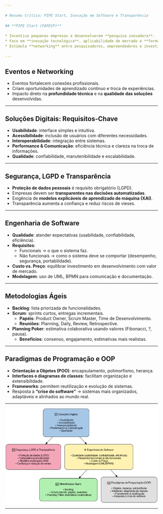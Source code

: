 ```yaml
---

# Resumo Crítico: PIPE Start, Inovação em Software e Transparência

## **PIPE Start (FAPESP)**

* Incentiva pequenas empresas a desenvolverem **pesquisa inovadora**.
* Foco em **inovação tecnológica**, aplicabilidade de mercado e **formação de competências**.
* Estimula **networking** entre pesquisadores, empreendedores e investidores.

---
```


## **Eventos e Networking**

* Eventos fortalecem conexões profissionais.
* Criam oportunidades de aprendizado contínuo e troca de experiências.
* Impacto direto na **profundidade técnica** e na **qualidade das soluções** desenvolvidas.

---

## **Soluções Digitais: Requisitos-Chave**

* **Usabilidade**: interface simples e intuitiva.
* **Acessibilidade**: inclusão de usuários com diferentes necessidades.
* **Interoperabilidade**: integração entre sistemas.
* **Performance & Comunicação**: eficiência técnica e clareza na troca de informações.
* **Qualidade**: confiabilidade, manutenibilidade e escalabilidade.

---

## **Segurança, LGPD e Transparência**

* **Proteção de dados pessoais** é requisito obrigatório (LGPD).
* Empresas devem ser **transparentes nas decisões automatizadas**.
* Exigência de **modelos explicáveis de aprendizado de máquina (XAI)**.
* Transparência aumenta a confiança e reduz riscos de vieses.

---

## **Engenharia de Software**

* **Qualidade**: atender expectativas (usabilidade, confiabilidade, eficiência).
* **Requisitos**:
  * Funcionais → o que o sistema faz.
  * Não funcionais → como o sistema deve se comportar (desempenho, segurança, portabilidade).
* **Custo vs. Preço**: equilibrar investimento em desenvolvimento com valor de mercado.
* **Modelagem**: uso de UML, BPMN para comunicação e documentação.

---

## **Metodologias Ágeis**

* **Backlog**: lista priorizada de funcionalidades.
* **Scrum**: sprints curtos, entregas incrementais.
  * **Papéis**: Product Owner, Scrum Master, Time de Desenvolvimento.
  * **Reuniões**: Planning, Daily, Review, Retrospective.
* **Planning Poker**: estimativa colaborativa usando valores (Fibonacci, ?, pausa).
  * **Benefícios**: consenso, engajamento, estimativas mais realistas.

---

## **Paradigmas de Programação e OOP**

* **Orientação a Objetos (POO)**: encapsulamento, polimorfismo, herança.
* **Interfaces e diagramas de classes**: facilitam organização e extensibilidade.
* **Frameworks**: permitem reutilização e evolução de sistemas.
* Resposta à **“crise do software”** → sistemas mais organizados, adaptáveis e alinhados ao mundo real.

---

![Diagrama de Software](softwarediagrama.png)

---
